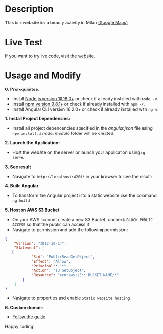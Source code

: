 # Description
This is a website for a beauty activity in Milan [(Google Maps)](https://maps.app.goo.gl/76wnVBWGDFYiUa9u9)

# Live Test
If you want to try live code, visit the [website](https://www.esteticaebenesseremilano.com/home).

# Usage and Modify
**0. Prerequisites:**

- Install [Node.js version 18.18.0+](https://nodejs.org/en/download/current) or check if already installed with `node -v`.
- Install [npm version 9.8.1+](https://docs.npmjs.com/downloading-and-installing-node-js-and-npm) or check if already installed with `npm -v`.
- Install [Angular CLI version 16.2.0+](https://angular.io/cli) or check if already installed with `ng v`.

**1. Install Project Dependencies:**
   
- Install all project dependencies specified in the *angular.json* file using `npm install`, a *node_module* folder will be created.

**2. Launch the Application:**

- Host the website on the server or launch your application using `ng serve`.

**3. See result**

- Navigate to `http://localhost:4200/` in your browser to see the result:

**4. Build Angular**

- To transform the Angular project into a static website use the command `ng build`

**5. Host on AWS S3 Bucket**

- On your AWS account create a new S3 Bucket, uncheck `BLOCK PUBLIC ACCESS` so that the public can access it
- Navigate to permission and add the following permission:
```json
{
    "Version": "2012-10-17",
    "Statement": [
   {
            "Sid": "PublicReadGetObject",
            "Effect": "Allow",
            "Principal": "*",
            "Action": "s3:GetObject",
            "Resource": "arn:aws:s3:::BUCKET_NAME/*"
        }
    ]
}
```
- Navigate to properties and enable `Static website hosting`
  
**6. Custom domain**

- [Follow the guide](https://dev.to/aws-builders/how-to-deploy-a-static-website-on-amazon-s3-with-route-53-3o6p)

Happy coding!
